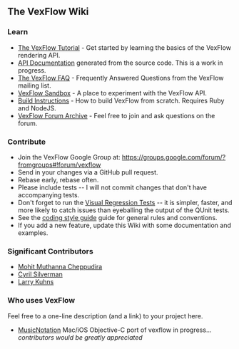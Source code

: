 ## The VexFlow Wiki

### Learn

* [The VexFlow Tutorial](http://www.vexflow.com/docs/tutorial.html) - Get started by learning the basics of the VexFlow rendering API.
* [API Documentation](http://public.vexflow.com/docs/) generated from the source code. This is a work in progress.
* [The VexFlow FAQ](The-VexFlow-FAQ) - Frequently Answered Questions from the VexFlow mailing list. 
* [VexFlow Sandbox](http://www.vexflow.com/docs/sandbox.html) - A place to experiment with the VexFlow API.
* [Build Instructions](Build-Instructions) - How to build VexFlow from scratch. Requires Ruby and NodeJS.
* [VexFlow Forum Archive](https://groups.google.com/forum/?fromgroups#!forum/vexflow) - Feel free to join and ask questions on the forum.

### Contribute

* Join the VexFlow Google Group at: https://groups.google.com/forum/?fromgroups#!forum/vexflow
* Send in your changes via a GitHub pull request.
* Rebase early, rebase often.
* Please include tests -- I will not commit changes that don't have accompanying tests.
* Don't forget to run the [Visual Regression Tests](https://github.com/0xfe/vexflow/wiki/Visual-Regression-Tests) -- it is simpler, faster, and more likely to catch issues than eyeballing the output of the QUnit tests.
* See the [coding style guide](VexFlow-Coding-Style) guide for general rules and conventions.
* If you add a new feature, update this Wiki with some documentation and examples.

### Significant Contributors

* [Mohit Muthanna Cheppudira](http://github.com/0xfe)
* [Cyril Silverman](http://github.com/Silverwolf90)
* [Larry Kuhns](http://github.com/LarryKu)

### Who uses VexFlow

Feel free to a one-line description (and a link) to your project here.
* [MusicNotation](https://github.com/slcott/MusicNotation) Mac/iOS Objective-C port of vexflow in progress... _contributors would be greatly appreciated_